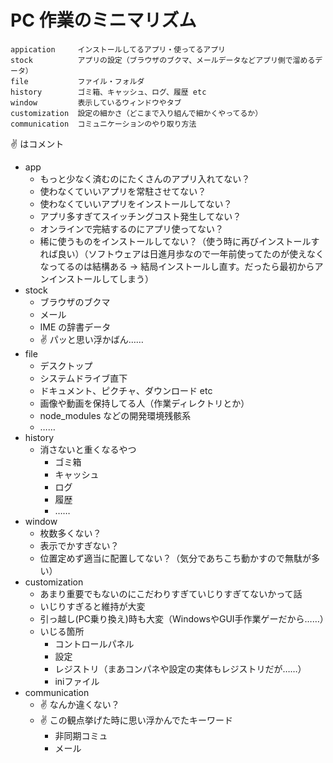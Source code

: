 # PC 作業のミニマリズム

```
appication     インストールしてるアプリ・使ってるアプリ
stock          アプリの設定（ブラウザのブクマ、メールデータなどアプリ側で溜めるデータ）
file           ファイル・フォルダ
history        ゴミ箱、キャッシュ、ログ、履歴 etc
window         表示しているウィンドウやタブ
customization  設定の細かさ（どこまで入り組んで細かくやってるか）
communication  コミュニケーションのやり取り方法
```

:v: はコメント

- app
  - もっと少なく済むのにたくさんのアプリ入れてない？
  - 使わなくていいアプリを常駐させてない？
  - 使わなくていいアプリをインストールしてない？
  - アプリ多すぎてスイッチングコスト発生してない？
  - オンラインで完結するのにアプリ使ってない？
  - 稀に使うものをインストールしてない？（使う時に再びインストールすれば良い）（ソフトウェアは日進月歩なので一年前使ってたのが使えなくなってるのは結構ある → 結局インストールし直す。だったら最初からアンインストールしてしまう）
- stock
  - ブラウザのブクマ
  - メール
  - IME の辞書データ
  - :v: パッと思い浮かばん……
- file
  - デスクトップ
  - システムドライブ直下
  - ドキュメント、ピクチャ、ダウンロード etc
  - 画像や動画を保持してる人（作業ディレクトリとか）
  - node_modules などの開発環境残骸系
  - ……
- history
  - 消さないと重くなるやつ
    - ゴミ箱
    - キャッシュ
    - ログ
    - 履歴
    - ……
- window
  - 枚数多くない？
  - 表示でかすぎない？
  - 位置定めず適当に配置してない？（気分であちこち動かすので無駄が多い）
- customization
  - あまり重要でもないのにこだわりすぎていじりすぎてないかって話
  - いじりすぎると維持が大変
  - 引っ越し(PC乗り換え)時も大変（WindowsやGUI手作業ゲーだから……）
  - いじる箇所
    - コントロールパネル
    - 設定
    - レジストリ（まあコンパネや設定の実体もレジストリだが……）
    - iniファイル
- communication
  - :v: なんか違くない？
  - :v: この観点挙げた時に思い浮かんでたキーワード
    - 非同期コミュ
    - メール
